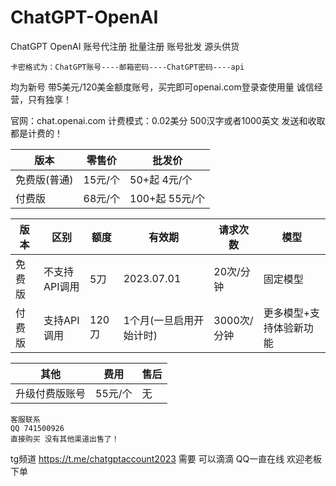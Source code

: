 # ChatGPT-OpenAI
ChatGPT OpenAI 账号代注册 批量注册 账号批发 源头供货
```
卡密格式为：ChatGPT账号----邮箱密码----ChatGPT密码----api 
```
均为新号 带5美元/120美金额度账号，买完即可openai.com登录查使用量 诚信经营，只有独享！

官网：chat.openai.com
计费模式：0.02美分 500汉字或者1000英文 发送和收取都是计费的！

| 版本 | 零售价 | 批发价 |
| --- | --- | --- |
| 免费版(普通) | 15元/个 | 50+起 4元/个 |
| 付费版 | 68元/个 | 100+起 55元/个 |


| 版本 | 区别 | 额度 | 有效期 | 请求次数 | 模型 |
| --- | --- | --- | --- | --- | --- |
| 免费版 | 不支持API调用 | 5刀 | 2023.07.01 | 20次/分钟 | 固定模型 |
| 付费版 | 支持API调用 | 120刀 | 1个月(一旦启用开始计时) | 3000次/分钟 | 更多模型+支持体验新功能 |

| 其他 | 费用 | 售后 |
| --- | --- | --- |
| 升级付费版账号 | 55元/个 | 无 |


```
客服联系
QQ 741500926
直接购买 没有其他渠道出售了！
```

tg频道 https://t.me/chatgptaccount2023
需要 可以滴滴 QQ一直在线 欢迎老板下单


